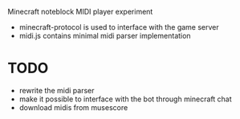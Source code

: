 Minecraft noteblock MIDI player experiment

- minecraft-protocol is used to interface with the game server
- midi.js contains minimal midi parser implementation

# TODO

- rewrite the midi parser
- make it possible to interface with the bot through minecraft chat
- download midis from musescore
